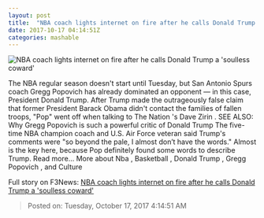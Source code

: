 ```yaml
---
layout: post
title:  "NBA coach lights internet on fire after he calls Donald Trump a 'soulless coward'"
date: 2017-10-17 04:14:51Z
categories: mashable
---
```


![NBA coach lights internet on fire after he calls Donald Trump a 'soulless coward'](https://i.amz.mshcdn.com/kkniCRkfZMprPX90eZLv6_j6Zeg=/1200x630/2017%2F10%2F17%2F3a%2F1ed7fafce67e4fc3b4a8b880fc46201e.a5060.jpg)

The NBA regular season doesn't start until Tuesday, but San Antonio Spurs coach Gregg Popovich has already dominated an opponent — in this case, President Donald Trump. After Trump made the outrageously false claim that former President Barack Obama didn't contact the families of fallen troops, "Pop" went off when talking to The Nation 's Dave Zirin . SEE ALSO: Why Gregg Popovich is such a powerful critic of Donald Trump The five-time NBA champion coach and U.S. Air Force veteran said Trump's comments were "so beyond the pale, I almost don’t have the words." Almost is the key here, because Pop definitely found some words to describe Trump. Read more... More about Nba , Basketball , Donald Trump , Gregg Popovich , and Culture


Full story on F3News: [NBA coach lights internet on fire after he calls Donald Trump a 'soulless coward'](http://www.f3nws.com/n/dsN3a)

> Posted on: Tuesday, October 17, 2017 4:14:51 AM
